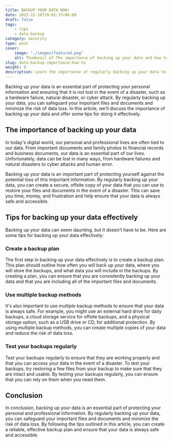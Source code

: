 ```yaml
---
title: BACKUP YOUR DATA NOW!
date: 2022-12-10T19:02:37+06:00
draft: false
tags: 
    - tips
    - data-backup
category: Security
type: post
cover:
    image: "./images/featured.png"
    alt: Thumbnail of The importance of backing up your data and how to do it effectively
slug: data-backup-importance-how-to
weight: 9
description: Learn the importance of regularly backing up your data to protect against loss and ensure that your important information is safe and secure.
---
```


Backing up your data is an essential part of protecting your personal information and ensuring that it is not lost in the event of a disaster, such as a hardware failure, natural disaster, or cyber attack. By regularly backing up your data, you can safeguard your important files and documents and minimize the risk of data loss. In this article, we'll discuss the importance of backing up your data and offer some tips for doing it effectively.

## The importance of backing up your data

In today's digital world, our personal and professional lives are often tied to our data. From important documents and family photos to financial records and business documents, our data is an essential part of our lives. Unfortunately, data can be lost in many ways, from hardware failures and natural disasters to cyber attacks and human error.

Backing up your data is an important part of protecting yourself against the potential loss of this important information. By regularly backing up your data, you can create a secure, offsite copy of your data that you can use to restore your files and documents in the event of a disaster. This can save you time, money, and frustration and help ensure that your data is always safe and accessible.



## Tips for backing up your data effectively

Backing up your data can seem daunting, but it doesn't have to be. Here are some tips for backing up your data effectively:

### Create a backup plan

The first step in backing up your data effectively is to create a backup plan. This plan should outline how often you will back up your data, where you will store the backups, and what data you will include in the backups. By creating a plan, you can ensure that you are consistently backing up your data and that you are including all of the important files and documents.

### Use multiple backup methods

It's also important to use multiple backup methods to ensure that your data is always safe. For example, you might use an external hard drive for daily backups, a cloud storage service for offsite backups, and a physical storage option, such as a USB drive or CD, for additional protection. By using multiple backup methods, you can create multiple copies of your data and reduce the risk of data loss.

### Test your backups regularly

Test your backups regularly to ensure that they are working properly and that you can access your data in the event of a disaster. To test your backups, try restoring a few files from your backup to make sure that they are intact and usable. By testing your backups regularly, you can ensure that you can rely on them when you need them.

## Conclusion

In conclusion, backing up your data is an essential part of protecting your personal and professional information. By regularly backing up your data, you can safeguard your important files and documents and minimize the risk of data loss. By following the tips outlined in this article, you can create a reliable, effective backup plan and ensure that your data is always safe and accessible.